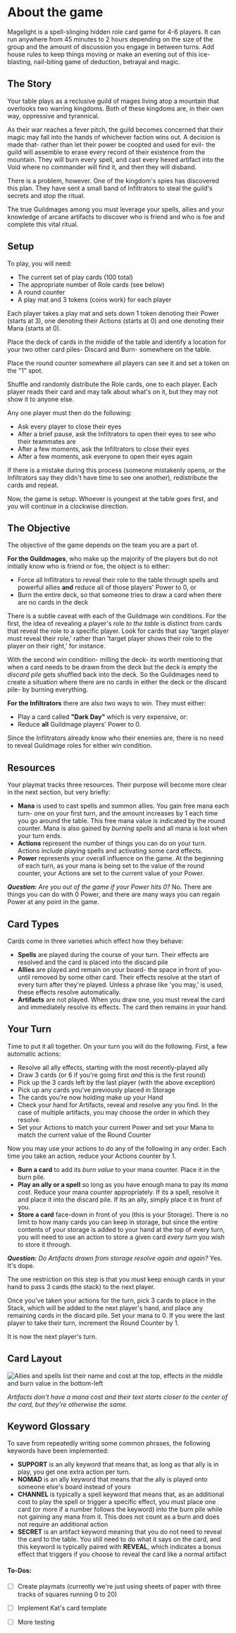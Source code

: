 # About the game
Magelight is a spell-slinging hidden role card game for 4-6 players. It can run anywhere from 45 minutes to 2 hours depending on the size of the group and the amount of discussion you engage in between turns. Add house rules to keep things moving or make an evening out of this ice-blasting, nail-biting game of deduction, betrayal and magic.

## The Story

Your table plays as a reclusive guild of mages living atop a mountain that overlooks two warring kingdoms. Both of these kingdoms are, in their own way, oppressive and tyrannical.

As their war reaches a fever pitch, the guild becomes concerned that their magic may fall into the hands of whichever faction wins out. A decision is made that- rather than let their power be coopted and used for evil- the guild will assemble to erase every record of their existence from the mountain. They will burn every spell, and cast every hexed artifact into the Void where no commander will find it, and then they will disband.

There is a problem, however. One of the kingdom's spies has discovered this plan. They have sent a small band of Infiltrators to steal the guild's secrets and stop the ritual.

The true Guildmages among you must leverage your spells, allies and your knowledge of arcane artifacts to discover who is friend and who is foe and complete this vital ritual.

## Setup

To play, you will need:
- The current set of play cards (100 total)
- The appropriate number of Role cards (see below)
- A round counter
- A play mat and 3 tokens (coins work) for each player

Each player takes a play mat and sets down 1 token denoting their Power (starts at 3), one denoting their Actions (starts at 0) and one denoting their Mana (starts at 0).

Place the deck of cards in the middle of the table and identify a location for your two other card piles- Discard and Burn- somewhere on the table.

Place the round counter somewhere all players can see it and set a token on the "1" spot.

Shuffle and randomly distribute the Role cards, one to each player. Each player reads their card and may talk about what's on it, but they may not show it to anyone else.

Any one player must then do the following:
- Ask every player to close their eyes
- After a brief pause, ask the Infiltrators to open their eyes to see who their teammates are
- After a few moments, ask the Infiltrators to close their eyes
- After a few moments, ask everyone to open their eyes again

If there is a mistake during this process (someone mistakenly opens, or the Infiltrators say they didn't have time to see one another), redistribute the cards and repeat.

Now, the game is setup. Whoever is youngest at the table goes first, and you will continue in a clockwise direction.

## The Objective

The objective of the game depends on the team you are a part of.

**For the Guildmages**, who make up the majority of the players but do not initially know who is friend or foe, the object is to either:

- Force all Infiltrators to reveal their role to the table through spells and powerful allies **and** reduce all of those players' Power to 0, or
- Burn the entire deck, so that someone tries to draw a card when there are no cards in the deck

There is a subtle caveat with each of the Guildmage win conditions. For the first, the idea of revealing a player's role _to the table_ is distinct from cards that reveal the role to a specific player. Look for cards that say 'target player must reveal their role,' rather than 'target player shows their role to the player on their right,' for instance.

With the second win condition- milling the deck- its worth mentioning that when a card needs to be drawn from the deck but the deck is empty the _discard pile_ gets shuffled back into the deck. So the Guildmages need to create a situation where there are no cards in either the deck or the discard pile- by burning everything.

**For the Infiltrators** there are also two ways to win. They must either:
- Play a card called **"Dark Day"** which is very expensive, or:
- Reduce **all** Guildmage players' Power to 0.

Since the Infiltrators already know who their enemies are, there is no need to reveal Guildmage roles for either win condition.

## Resources

Your playmat tracks three resources. Their purpose will become more clear in the next section, but very briefly:

- **Mana** is used to cast spells and summon allies. You gain free mana each turn- one on your first turn, and the amount increases by 1 each time you go around the table. This free mana value is indicated by the round counter. Mana is also gained by _burning spells_ and all mana is lost when your turn ends.
- **Actions** represent the number of things you can do on your turn. Actions include playing spells and activating some card effects.
- **Power** represents your overall influence on the game. At the beginning of each turn, as your mana is being set to the value of the round counter, your Actions are set to the current value of your Power.

_**Question:** Are you out of the game if your Power hits 0?_ No. There are things you can do with 0 Power, and there are many ways you can regain Power at any point in the game.

## Card Types

Cards come in three varieties which effect how they behave:
- **Spells** are played during the course of your turn. Their effects are resolved and the card is placed into the discard pile
- **Allies** are played and remain on your board- the space in front of you- until removed by some other card. Their effects resolve at the start of every turn after they're played. Unless a phrase like 'you may,' is used, these effects resolve automatically.
- **Artifacts** are not played. When you draw one, you must reveal the card and immediately resolve its effects. The card then remains in your hand.

## Your Turn

Time to put it all together. On your turn you will do the following. First, a few automatic actions:
- Resolve all ally effects, starting with the most recently-played ally
- Draw 3 cards (or 6 if you're going first _and_ this is the first round)
- Pick up the 3 cards left by the last player (with the above exception)
- Pick up any cards you've previously placed in Storage
- The cards you're now holding make up your Hand
- Check your hand for Artifacts, reveal and resolve any you find. In the case of multiple artifacts, you may choose the order in which they resolve.
- Set your Actions to match your current Power and set your Mana to match the current value of the Round Counter

Now you may use your actions to do any of the following in any order. Each time you take an action, reduce your Actions counter by 1.
- **Burn a card** to add its _burn value_ to your mana counter. Place it in the burn pile.
- **Play an ally or a spell** so long as you have enough mana to pay its _mana cost_. Reduce your mana counter appropriately. If its a spell, resolve it and place it into the discard pile. If its an ally, simply place it in front of you.
- **Store a card** face-down in front of you (this is your Storage). There is no limit to how many cards you can keep in storage, but since the entire contents of your storage is added to your hand at the top of every turn, you will need to use an action to store a given card *every turn* you wish to store it through.

_**Question:** Do Artifacts drawn from storage resolve again and again?_ Yes. It's dope.

The one restriction on this step is that you _must_ keep enough cards in your hand to pass 3 cards (the stack) to the next player.

Once you've taken your actions for the turn, pick 3 cards to place in the Stack, which will be added to the next player's hand, and place any remaining cards in the discard pile. Set your mana to 0. If you were the last player to take their turn, increment the Round Counter by 1.

It is now the next player's turn.

## Card Layout

![Allies and spells list their name and cost at the top, effects in the middle and burn value in the bottom-left](https://i.imgur.com/nTt21b7.png)

*Artifacts don't have a mana cost and their text starts closer to the center of the card, but they're otherwise the same.*

## Keyword Glossary

To save from repeatedly writing some common phrases, the following keywords have been implemented:

- **SUPPORT** is an ally keyword that means that, as long as that ally is in play, you get one extra action per turn.
- **NOMAD** is an ally keyword that means that the ally is played onto someone else's board instead of yours
- **CHANNEL** is typically a spell keyword that means that, as an additional cost to play the spell or trigger a specific effect, you must place one card (or more if a number follows the keyword) into the burn pile while not gaining any mana from it. This does not count as a burn and does not require an additional action
- **SECRET** is an artifact keyword meaning that you do not need to reveal the card to the table. You still need to do what it says on the card, and this keyword is typically paired with **REVEAL**, which indicates a bonus effect that triggers if you choose to reveal the card like a normal artifact

#### To-Dos:

- [ ] Create playmats (currently we're just using sheets of paper with three tracks of squares running 0 to 20)
- [ ] Implement Kat's card template
- [ ] More testing

